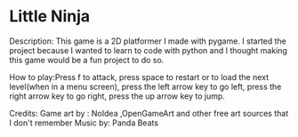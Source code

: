 # Little Ninja

Description: 
This game is a 2D platformer I made with pygame. 
I started the project because I wanted to learn to code with python and I thought making this game would be a fun project to do so.


How to play:Press f to attack, press space to restart or to load the next level(when in a menu screen), press the left arrow key to go left, press the right arrow key to go right, press the up arrow key to jump.

Credits:
Game art by : NoIdea ,OpenGameArt and other free art sources that I don't remember
Music by: Panda Beats

